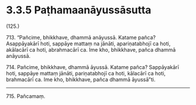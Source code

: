 

# 3.3.5 Paṭhamaanāyussāsutta




(125.)

713\. “Pañcime, bhikkhave, dhammā anāyussā. Katame pañca? Asappāyakārī hoti, sappāye mattaṃ na jānāti, apariṇatabhojī ca hoti, akālacārī ca hoti, abrahmacārī ca. Ime kho, bhikkhave, pañca dhammā anāyussā.

714\. Pañcime, bhikkhave, dhammā āyussā. Katame pañca? Sappāyakārī hoti, sappāye mattaṃ jānāti, pariṇatabhojī ca hoti, kālacārī ca hoti, brahmacārī ca. Ime kho, bhikkhave, pañca dhammā āyussā”ti.

---

715\. Pañcamaṃ.





